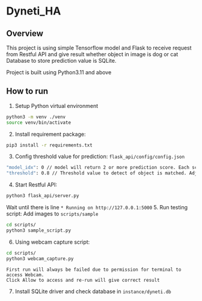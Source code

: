 # Dyneti_HA

## Overview
This project is using simple Tensorflow model and Flask to receive request from Restful API and give result whether object in image is dog or cat
Database to store prediction value is SQLite.

Project is built using Python3.11 and above

## How to run
1. Setup Python virtual environment
```bash
python3 -m venv ./venv
source venv/bin/activate
```
2. Install requirement package:
```bash
pip3 install -r requirements.txt
```
3. Config threshold value for prediction: `flask_api/config/config.json`
```bash
"model_idx": 0 // model will return 2 or more prediction score. Each score will be for 1 kind of animal
"threshold": 0.8 // Threshold value to detect of object is matched. Adjust it to reasonable value
```
4. Start Restful API:
```bash
python3 flask_api/server.py
```
Wait until there is line `* Running on http://127.0.0.1:5000`
5. Run testing script: Add images to `scripts/sample`
```bash
cd scripts/
python3 sample_script.py
```
6. Using webcam capture script:
```bash
cd scripts/
python3 webcam_capture.py
```
```warn
First run will always be failed due to permission for terminal to access Webcam.
Click Allow to access and re-run will give correct result
```
7. Install SQLite driver and check database in `instance/dyneti.db`